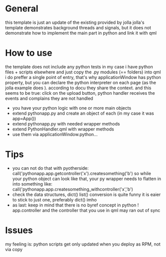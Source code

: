 # General
this template is just an update of the existing provided by jolla
jolla's template demonstrates background threads and signals, but it does not demonstrate
how to implement the main part in python and link it with qml

# How to use
the template does not include any python tests
in my case i have python files + scripts elsewhere and just copy the .py modules (== folders) into qml
i do preffer a single point of entry, that's why applicationWindow has python property, but you can declare the python interpreter on each page
 (as the jolla example does ). 
 according to docu they share the context. and this seems to be true: click on the upload button, python handler 
 receives the events and complains they are not handled
 
- you have your python logic with one or more main objects
- extend pythonapp.py and create an object of each (in my case it was app=App())
- extend pythonapp.py with needed wrapper methods
- extend PythonHandler.qml with wrapper methods
- use them via applicationWindow.python...


# Tips
- you can not do that with pyotherside: call('pythonapp.app.getcontroller('x').createsomething('b')
 so while your python object can look like that, your py wrapper needs to flatten in into something like:
 call('pythonapp.app.createsomething_withcontroller('x','b')
- check the data structures, dict() list() conversion is quite funny
 it is eaier to stick to just one, preferably dict() imho
- as last: keep in mind that there is no byref concept in python !
  app.controller and the controller that you use in qml may ran out of sync


# Issues
my feeling is: python scripts get only updated when you deploy as RPM, not via copy
